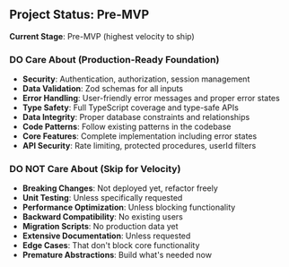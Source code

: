 ## Project Status: Pre-MVP

**Current Stage**: Pre-MVP (highest velocity to ship)

### DO Care About (Production-Ready Foundation)

- **Security**: Authentication, authorization, session management
- **Data Validation**: Zod schemas for all inputs
- **Error Handling**: User-friendly error messages and proper error states
- **Type Safety**: Full TypeScript coverage and type-safe APIs
- **Data Integrity**: Proper database constraints and relationships
- **Code Patterns**: Follow existing patterns in the codebase
- **Core Features**: Complete implementation including error states
- **API Security**: Rate limiting, protected procedures, userId filters

### DO NOT Care About (Skip for Velocity)

- **Breaking Changes**: Not deployed yet, refactor freely
- **Unit Testing**: Unless specifically requested
- **Performance Optimization**: Unless blocking functionality
- **Backward Compatibility**: No existing users
- **Migration Scripts**: No production data yet
- **Extensive Documentation**: Unless requested
- **Edge Cases**: That don't block core functionality
- **Premature Abstractions**: Build what's needed now
